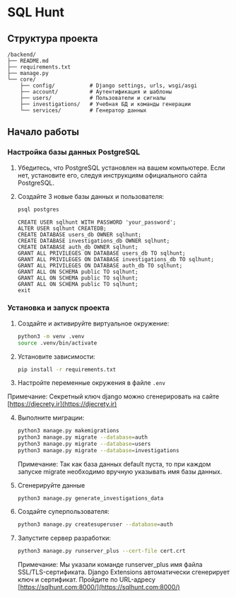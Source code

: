 # SQL Hunt

## Структура проекта

```
/backend/
├── README.md
├── requirements.txt
├── manage.py
└── core/
    ├── config/           # Django settings, urls, wsgi/asgi
    ├── account/          # Аутентификация и шаблоны
    ├── users/            # Пользователи и сигналы
    ├── investigations/   # Учебная БД и команды генерации
    └── services/         # Генератор данных
```

## Начало работы

### Настройка базы данных PostgreSQL

1. Убедитесь, что PostgreSQL установлен на
 вашем компьютере. Если нет, установите его, следуя инструкциям официального сайта PostgreSQL.
2. Создайте 3 новые базы данных и пользователя:

   ```bash
   psql postgres 
   ```

   ```psql
   CREATE USER sqlhunt WITH PASSWORD 'your_password';
   ALTER USER sqlhunt CREATEDB;
   CREATE DATABASE users_db OWNER sqlhunt;
   CREATE DATABASE investigations_db OWNER sqlhunt;
   CREATE DATABASE auth_db OWNER sqlhunt;
   GRANT ALL PRIVILEGES ON DATABASE users_db TO sqlhunt;
   GRANT ALL PRIVILEGES ON DATABASE investigations_db TO sqlhunt;
   GRANT ALL PRIVILEGES ON DATABASE auth_db TO sqlhunt;
   GRANT ALL ON SCHEMA public TO sqlhunt;
   GRANT ALL ON SCHEMA public TO sqlhunt;
   GRANT ALL ON SCHEMA public TO sqlhunt;
   exit
   ```

### Установка и запуск проекта

1. Создайте и активируйте виртуальное окружение:

   ```bash
   python3 -m venv .venv
   source .venv/bin/activate 
   ```
2. Установите зависимости:

   ```bash
   pip install -r requirements.txt
   ```
3. Настройте переменные окружения в файле `.env`

Примечание: Секретный ключ django можно сгенерировать на сайте [https://djecrety.ir](https://djecrety.ir)

4. Выполните миграции:

   ```bash
   python3 manage.py makemigrations
   python3 manage.py migrate --database=auth
   python3 manage.py migrate --database=users
   python3 manage.py migrate --database=investigations
   ```
   Примечание: Так как база данных default пуста, то при каждом запуске migrate необходимо вручную указывать имя базы данных.

5. Сгенерируйте данные 
    ```
    python3 manage.py generate_investigations_data
    ```
6. Создайте суперпользователя:

   ```bash
   python3 manage.py createsuperuser --database=auth
   ```
7. Запустите сервер разработки:

   ```bash
   python3 manage.py runserver_plus --cert-file cert.crt
   ```
   Примечание: Мы указали команде runserver_plus имя файла SSL/TLS-сертификата. Django Extensions автоматически сгенерирует ключ и сертификат. Пройдите по URL-адресу [https://sqlhunt.com:8000/](https://sqlhunt.com:8000/)
